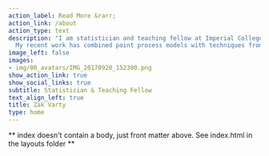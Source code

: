 ```yaml
---
action_label: Read More &rarr;
action_link: /about
action_type: text
description: "I am statistician and teaching fellow at Imperial College London, where I develop, apply and teach a variety of statistical methods and models. I am particularly interested in problems that involve environmental or industrial processes. 
  My recent work has combined point process models with techniques from extreme value theory to model induced earthquake activity."
image_left: false
images:
- img/00_avatars/IMG_20170920_152300.png
show_action_link: true
show_social_links: true
subtitle: Statistician & Teaching Fellow
text_align_left: true
title: Zak Varty
type: home
---
```


** index doesn't contain a body, just front matter above.
See index.html in the layouts folder **
